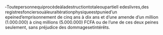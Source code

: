 ‐Toutepersonnequiprocèdeàladestructiontotaleoupartiell edeslivres,des registresfonciersouàleuraltérationphysiqueestpunied’un epeined’emprisonnement de cinq ans à dix ans et d’une amende d’un million (1.000.000) à cinq millions (5.000.000) FCFA ou de l’une de ces deux peines seulement, sans préjudice des dommagesetintérêts.